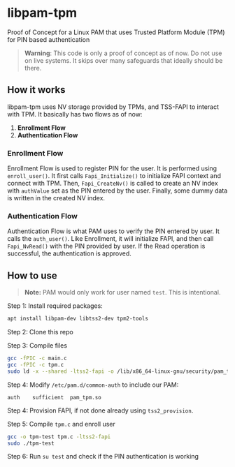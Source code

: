 # libpam-tpm

Proof of Concept for a Linux PAM that uses Trusted Platform Module (TPM) for PIN based authentication

> **Warning**: This code is only a proof of concept as of now. Do not use on live systems. It skips over many safeguards that ideally should be there.

## How it works

libpam-tpm uses NV storage provided by TPMs, and TSS-FAPI to interact with TPM. It basically has two flows as of now:

1. **Enrollment Flow**
2. **Authentication Flow**

### Enrollment Flow

Enrollment Flow is used to register PIN for the user. It is performed using `enroll_user()`. It first calls `Fapi_Initialize()` to initialize FAPI context and connect with TPM. Then, `Fapi_CreateNv()` is called to create an NV index with `authValue` set as the PIN entered by the user. Finally, some dummy data is written in the created NV index.

### Authentication Flow

Authentication Flow is what PAM uses to verify the PIN entered by user. It calls the `auth_user()`. Like Enrollment, it will initialize FAPI, and then call `Fapi_NvRead()` with the PIN provided by user. If the Read operation is successful, the authentication is approved.

## How to use

> **Note:** PAM would only work for user named `test`. This is intentional.

Step 1: Install required packages:

```sh
apt install libpam-dev libtss2-dev tpm2-tools
```

Step 2: Clone this repo

Step 3: Compile files

```sh
gcc -fPIC -c main.c
gcc -fPIC -c tpm.c
sudo ld -x --shared -ltss2-fapi -o /lib/x86_64-linux-gnu/security/pam_tpm.so main.o tpm.o
```

Step 4: Modify `/etc/pam.d/common-auth` to include our PAM:

```
auth	sufficient	pam_tpm.so
```

Step 4: Provision FAPI, if not done already using `tss2_provision`.

Step 5: Compile `tpm.c` and enroll user

```sh
gcc -o tpm-test tpm.c -ltss2-fapi
sudo ./tpm-test
```

Step 6: Run `su test` and check if the PIN authentication is working
